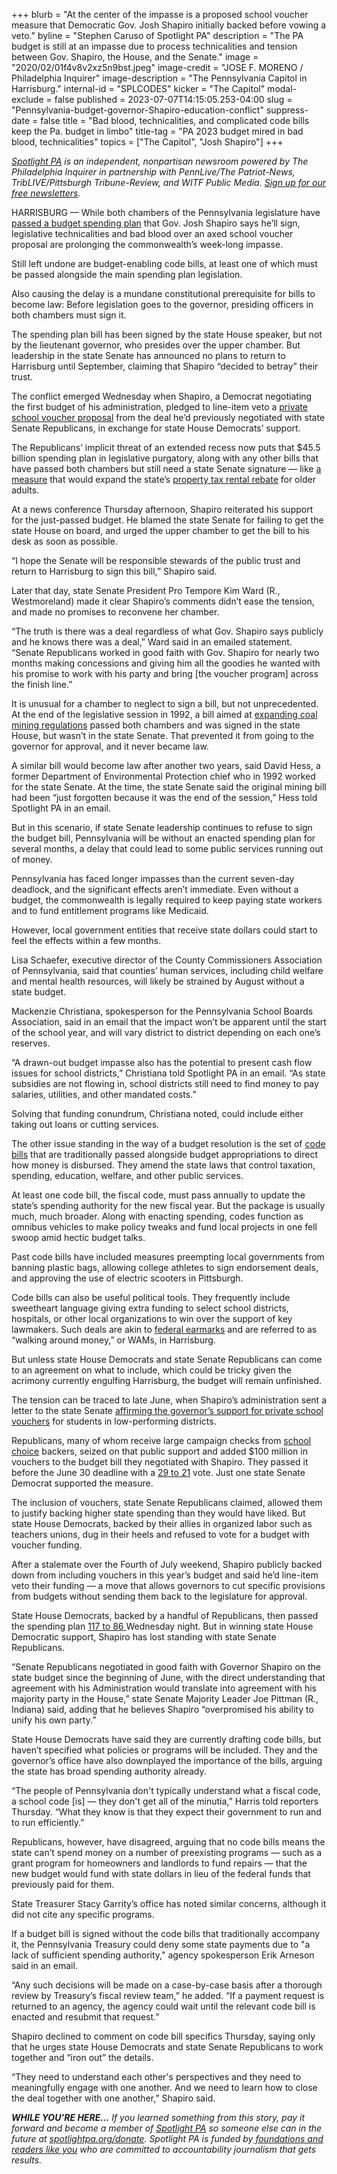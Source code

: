 +++
blurb = "At the center of the impasse is a proposed school voucher measure that Democratic Gov. Josh Shapiro initially backed before vowing a veto."
byline = "Stephen Caruso of Spotlight PA"
description = "The PA budget is still at an impasse due to process technicalities and tension between Gov. Shapiro, the House, and the Senate."
image = "2020/02/01f4v8v2xz5n9bst.jpeg"
image-credit = "JOSE F. MORENO / Philadelphia Inquirer"
image-description = "The Pennsylvania Capitol in Harrisburg."
internal-id = "SPLCODES"
kicker = "The Capitol"
modal-exclude = false
published = 2023-07-07T14:15:05.253-04:00
slug = "Pennsylvania-budget-governor-Shapiro-education-conflict"
suppress-date = false
title = "Bad blood, technicalities, and complicated code bills keep the Pa. budget in limbo"
title-tag = "PA 2023 budget mired in bad blood, technicalities"
topics = ["The Capitol", "Josh Shapiro"]
+++

<a href="https://www.spotlightpa.org/"><em>Spotlight PA</em></a><em> is an independent, nonpartisan newsroom powered by The Philadelphia Inquirer in partnership with PennLive/The Patriot-News, TribLIVE/Pittsburgh Tribune-Review, and WITF Public Media. </em><a href="https://www.spotlightpa.org/newsletters"><em>Sign up for our free newsletters</em></a><em>.</em>

HARRISBURG — While both chambers of the Pennsylvania legislature have <a href="https://www.legis.state.pa.us/cfdocs/billinfo/billinfo.cfm?syear=2023&amp;sind=0&amp;body=H&amp;type=B&amp;bn=611">passed a budget spending plan</a> that Gov. Josh Shapiro says he’ll sign, legislative technicalities and bad blood over an axed school voucher proposal are prolonging the commonwealth’s week-long impasse.

Still left undone are budget-enabling code bills, at least one of which must be passed alongside the main spending plan legislation.

Also causing the delay is a mundane constitutional prerequisite for bills to become law: Before legislation goes to the governor, presiding officers in both chambers must sign it.

<script src="https://www.spotlightpa.org/embed.js" async></script><div data-spl-embed-version="1" data-spl-src="https://www.spotlightpa.org/embeds/newsletter/"></div>

The spending plan bill has been signed by the state House speaker, but not by the lieutenant governor, who presides over the upper chamber. But leadership in the state Senate has announced no plans to return to Harrisburg until September, claiming that Shapiro “decided to betray” their trust.

The conflict emerged Wednesday when Shapiro, a Democrat negotiating the first budget of his administration, pledged to line-item veto a <a href="https://www.spotlightpa.org/news/2023/06/pa-school-choice-voucher-budget-explain-history-tax-credit/">private school voucher proposal</a> from the deal he’d previously negotiated with state Senate Republicans, in exchange for state House Democrats’ support.

The Republicans’ implicit threat of an extended recess now puts that $45.5 billion spending plan in legislative purgatory, along with any other bills that have passed both chambers but still need a state Senate signature — like <a href="https://www.legis.state.pa.us/cfdocs/billInfo/bill_history.cfm?syear=2023&amp;sind=0&amp;body=H&amp;type=B&amp;bn=1100">a measure</a> that would expand the state’s <a href="https://www.spotlightpa.org/news/2023/05/pa-rent-property-tax-rebate-budget-josh-shapiro/">property tax rental rebate</a> for older adults.

At a news conference Thursday afternoon, Shapiro reiterated his support for the just-passed budget. He blamed the state Senate for failing to get the state House on board, and urged the upper chamber to get the bill to his desk as soon as possible.

“I hope the Senate will be responsible stewards of the public trust and return to Harrisburg to sign this bill,” Shapiro said.

Later that day, state Senate President Pro Tempore Kim Ward (R., Westmoreland) made it clear Shapiro’s comments didn’t ease the tension, and made no promises to reconvene her chamber.

“The truth is there was a deal regardless of what Gov. Shapiro says publicly and he knows there was a deal,” Ward said in an emailed statement. “Senate Republicans worked in good faith with Gov. Shapiro for nearly two months making concessions and giving him all the goodies he wanted with his promise to work with his party and bring \[the voucher program\] across the finish line.”

It is unusual for a chamber to neglect to sign a bill, but not unprecedented. At the end of the legislative session in 1992, a bill aimed at <a href="https://www.legis.state.pa.us/cfdocs/billinfo/BillInfo.cfm?syear=1991&amp;sind=0&amp;body=H&amp;type=B&amp;bn=1828">expanding coal mining regulations</a> passed both chambers and was signed in the state House, but wasn’t in the state Senate. That prevented it from going to the governor for approval, and it never became law.

A similar bill would become law after another two years, said David Hess, a former Department of Environmental Protection chief who in 1992 worked for the state Senate. At the time, the state Senate said the original mining bill had been “just forgotten because it was the end of the session,” Hess told Spotlight PA in an email.

But in this scenario, if state Senate leadership continues to refuse to sign the budget bill, Pennsylvania will be without an enacted spending plan for several months, a delay that could lead to some public services running out of money.

Pennsylvania has faced longer impasses than the current seven-day deadlock, and the significant effects aren’t immediate. Even without a budget, the commonwealth is legally required to keep paying state workers and to fund entitlement programs like Medicaid.

However, local government entities that receive state dollars could start to feel the effects within a few months.

Lisa Schaefer, executive director of the County Commissioners Association of Pennsylvania, said that counties’ human services, including child welfare and mental health resources, will likely be strained by August without a state budget.

Mackenzie Christiana, spokesperson for the Pennsylvania School Boards Association, said in an email that the impact won’t be apparent until the start of the school year, and will vary district to district depending on each one’s reserves.

“A drawn-out budget impasse also has the potential to present cash flow issues for school districts,” Christiana told Spotlight PA in an email. “As state subsidies are not flowing in, school districts still need to find money to pay salaries, utilities, and other mandated costs.”

Solving that funding conundrum, Christiana noted, could include either taking out loans or cutting services.

The other issue standing in the way of a budget resolution is the set of <a href="https://www.penncapital-star.com/government-politics/cracking-the-code-these-budget-bills-are-where-the-deals-get-made/">code bills</a> that are traditionally passed alongside budget appropriations to direct how money is disbursed. They amend the state laws that control taxation, spending, education, welfare, and other public services.

At least one code bill, the fiscal code, must pass annually to update the state’s spending authority for the new fiscal year. But the package is usually much, much broader. Along with enacting spending, codes function as omnibus vehicles to make policy tweaks and fund local projects in one fell swoop amid hectic budget talks.

Past code bills have included measures preempting local governments from banning plastic bags, allowing college athletes to sign endorsement deals, and approving the use of electric scooters in Pittsburgh.

Code bills can also be useful political tools. They frequently include sweetheart language giving extra funding to select school districts, hospitals, or other local organizations to win over the support of key lawmakers. Such deals are akin to <a href="https://www.brookings.edu/articles/earmarks-are-back-how-democrats-and-republicans-differ/">federal earmarks</a> and are referred to as “walking around money,” or WAMs, in Harrisburg.

But unless state House Democrats and state Senate Republicans can come to an agreement on what to include, which could be tricky given the acrimony currently engulfing Harrisburg, the budget will remain unfinished.

The tension can be traced to late June, when Shapiro’s administration sent a letter to the state Senate <a href="https://www.spotlightpa.org/news/2023/06/pa-private-school-voucher-legislature-josh-shapiro-jeff-yass/">affirming the governor’s support for private school vouchers</a> for students in low-performing districts.

Republicans, many of whom receive large campaign checks from <a href="https://www.spotlightpa.org/news/2023/06/pa-school-choice-voucher-budget-explain-history-tax-credit/">school choice</a> backers, seized on that public support and added $100 million in vouchers to the budget bill they negotiated with Shapiro. They passed it before the June 30 deadline with a <a href="https://www.legis.state.pa.us/CFDOCS/Legis/RC/Public/rc_view_action2.cfm?sess_yr=2023&amp;sess_ind=0&amp;rc_body=S&amp;rc_nbr=213">29 to 21</a> vote. Just one state Senate Democrat supported the measure.

The inclusion of vouchers, state Senate Republicans claimed, allowed them to justify backing higher state spending than they would have liked. But state House Democrats, backed by their allies in organized labor such as teachers unions, dug in their heels and refused to vote for a budget with voucher funding.

After a stalemate over the Fourth of July weekend, Shapiro publicly backed down from including vouchers in this year’s budget and said he’d line-item veto their funding — a move that allows governors to cut specific provisions from budgets without sending them back to the legislature for approval.

State House Democrats, backed by a handful of Republicans, then passed the spending plan <a href="https://www.legis.state.pa.us/cfdocs/legis/RC/Public/rc_view_action2.cfm?sess_yr=2023&amp;sess_ind=0&amp;rc_body=H&amp;rc_nbr=445">117 to 86 </a>Wednesday night. But in winning state House Democratic support, Shapiro has lost standing with state Senate Republicans.

“Senate Republicans negotiated in good faith with Governor Shapiro on the state budget since the beginning of June, with the direct understanding that agreement with his Administration would translate into agreement with his majority party in the House,” state Senate Majority Leader Joe Pittman (R., Indiana) said, adding that he believes Shapiro “overpromised his ability to unify his own party.”

State House Democrats have said they are currently drafting code bills, but haven’t specified what policies or programs will be included. They and the governor’s office have also downplayed the importance of the bills, arguing the state has broad spending authority already.

“The people of Pennsylvania don&#39;t typically understand what a fiscal code, a school code \[is\] — they don&#39;t get all of the minutia,” Harris told reporters Thursday. “What they know is that they expect their government to run and to run efficiently.”

Republicans, however, have disagreed, arguing that no code bills means the state can’t spend money on a number of preexisting programs — such as a grant program for homeowners and landlords to fund repairs — that the new budget would fund with state dollars in lieu of the federal funds that previously paid for them.

<script src="https://www.spotlightpa.org/embed.js" async></script><div data-spl-embed-version="1" data-spl-src="https://www.spotlightpa.org/embeds/donate/"></div>

State Treasurer Stacy Garrity’s office has noted similar concerns, although it did not cite any specific programs.

If a budget bill is signed without the code bills that traditionally accompany it, the Pennsylvania Treasury could deny some state payments due to &#34;a lack of sufficient spending authority,&#34; agency spokesperson Erik Arneson said in an email.

“Any such decisions will be made on a case-by-case basis after a thorough review by Treasury’s fiscal review team,” he added. “If a payment request is returned to an agency, the agency could wait until the relevant code bill is enacted and resubmit that request.”

Shapiro declined to comment on code bill specifics Thursday, saying only that he urges state House Democrats and state Senate Republicans to work together and “iron out” the details.

“They need to understand each other&#39;s perspectives and they need to meaningfully engage with one another. And we need to learn how to close the deal together with one another,” Shapiro said.

<strong><em>WHILE YOU’RE HERE…</em></strong><em> If you learned something from this story, pay it forward and become a member of </em><a href="https://www.spotlightpa.org/"><em>Spotlight PA</em></a><em> so someone else can in the future at </em><a href="https://www.spotlightpa.org/donate/"><em>spotlightpa.org/donate</em></a><em>. Spotlight PA is funded by</em><a href="https://www.spotlightpa.org/support"><em> foundations and readers like you</em></a><em> who are committed to accountability journalism that gets results.</em>


